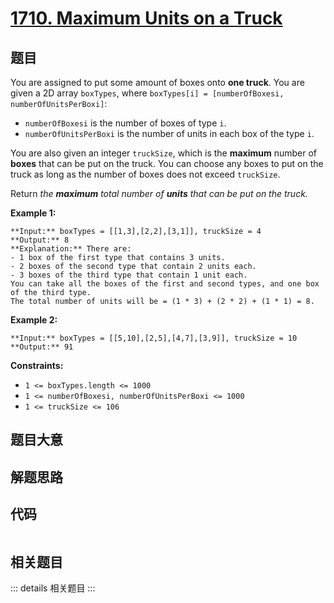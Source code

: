# [1710. Maximum Units on a Truck](https://leetcode.com/problems/maximum-units-on-a-truck)

## 题目

You are assigned to put some amount of boxes onto **one truck**. You are given
a 2D array `boxTypes`, where `boxTypes[i] = [numberOfBoxesi,
numberOfUnitsPerBoxi]`:

  * `numberOfBoxesi` is the number of boxes of type `i`.
  * `numberOfUnitsPerBoxi` is the number of units in each box of the type `i`.

You are also given an integer `truckSize`, which is the **maximum** number of
**boxes** that can be put on the truck. You can choose any boxes to put on the
truck as long as the number of boxes does not exceed `truckSize`.

Return _the **maximum** total number of **units** that can be put on the
truck._



**Example 1:**

    
    
    **Input:** boxTypes = [[1,3],[2,2],[3,1]], truckSize = 4
    **Output:** 8
    **Explanation:** There are:
    - 1 box of the first type that contains 3 units.
    - 2 boxes of the second type that contain 2 units each.
    - 3 boxes of the third type that contain 1 unit each.
    You can take all the boxes of the first and second types, and one box of the third type.
    The total number of units will be = (1 * 3) + (2 * 2) + (1 * 1) = 8.
    

**Example 2:**

    
    
    **Input:** boxTypes = [[5,10],[2,5],[4,7],[3,9]], truckSize = 10
    **Output:** 91
    



**Constraints:**

  * `1 <= boxTypes.length <= 1000`
  * `1 <= numberOfBoxesi, numberOfUnitsPerBoxi <= 1000`
  * `1 <= truckSize <= 106`


## 题目大意

## 解题思路

## 代码

```javascript

```

## 相关题目

::: details 相关题目
:::
